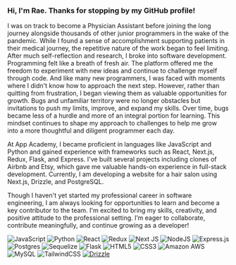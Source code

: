 ### Hi, I'm Rae. Thanks for stopping by my GitHub profile!

I was on track to become a Physician Assistant before joining the long journey alongside thousands of other junior programmers in the wake of the pandemic. While I found a sense of accomplishment supporting patients in their medical journey, the repetitive nature of the work began to feel limiting. After much self-reflection and research, I broke into software development. Programming felt like a breath of fresh air. The platform offered me the freedom to experiment with new ideas and continue to challenge myself through code. And like many new programmers, I was faced with moments where I didn't know how to approach the next step. However, rather than quitting from frustration, I began viewing them as valuable opportunities for growth. Bugs and unfamiliar territory were no longer obstacles but invitations to push my limits, improve, and expand my skills. Over time, bugs became less of a hurdle and more of an integral portion for learning. This mindset continues to shape my approach to challenges to help me grow into a more thoughtful and diligent programmer each day.

At App Academy, I became proficient in languages like JavaScript and Python and gained experience with frameworks such as React, Next.js, Redux, Flask, and Express. I've built several projects including clones of Airbnb and Etsy, which gave me valuable hands-on experience in full-stack development. Currently, I am developing a website for a hair salon using Next.js, Drizzle, and PostgreSQL.

Though I haven't yet started my professional career in software engineering, I am always looking for opportunities to learn and become a key contributor to the team. I'm excited to bring my skills, creativity, and positive attitude to the professional setting. I’m eager to collaborate, contribute meaningfully, and continue growing as a developer!

![JavaScript](https://img.shields.io/badge/javascript-%23323330.svg?style=for-the-badge&logo=javascript&logoColor=%23F7DF1E)
![Python](https://img.shields.io/badge/python-3670A0?style=for-the-badge&logo=python&logoColor=ffdd54)
![React](https://img.shields.io/badge/react-%2320232a.svg?style=for-the-badge&logo=react&logoColor=%2361DAFB)
![Redux](https://img.shields.io/badge/redux-%23593d88.svg?style=for-the-badge&logo=redux&logoColor=white)
![Next JS](https://img.shields.io/badge/Next-black?style=for-the-badge&logo=next.js&logoColor=white)
![NodeJS](https://img.shields.io/badge/node.js-6DA55F?style=for-the-badge&logo=node.js&logoColor=white)
![Express.js](https://img.shields.io/badge/express.js-%23404d59.svg?style=for-the-badge&logo=express&logoColor=%2361DAFB)
![Postgres](https://img.shields.io/badge/postgres-%23316192.svg?style=for-the-badge&logo=postgresql&logoColor=white)
![Sequelize](https://img.shields.io/badge/Sequelize-52B0E7?style=for-the-badge&logo=Sequelize&logoColor=white)
![Flask](https://img.shields.io/badge/flask-%23000.svg?style=for-the-badge&logo=flask&logoColor=white)
![HTML5](https://img.shields.io/badge/html5-%23E34F26.svg?style=for-the-badge&logo=html5&logoColor=white)
![CSS3](https://img.shields.io/badge/css3-%231572B6.svg?style=for-the-badge&logo=css3&logoColor=white)
![Amazon AWS](https://img.shields.io/badge/Amazon%20AWS-232F3E?style=for-the-badge&logo=amazon-aws)
![MySQL](https://img.shields.io/badge/mysql-%2300f.svg?style=for-the-badge&logo=mysql&logoColor=white) 
![TailwindCSS](https://img.shields.io/badge/tailwindcss-38B2AC?style=for-the-badge&logo=tailwind-css&logoColor=white)
[![Drizzle](https://img.shields.io/badge/Drizzle-C5F74F?logo=drizzle&logoColor=000)](#)

